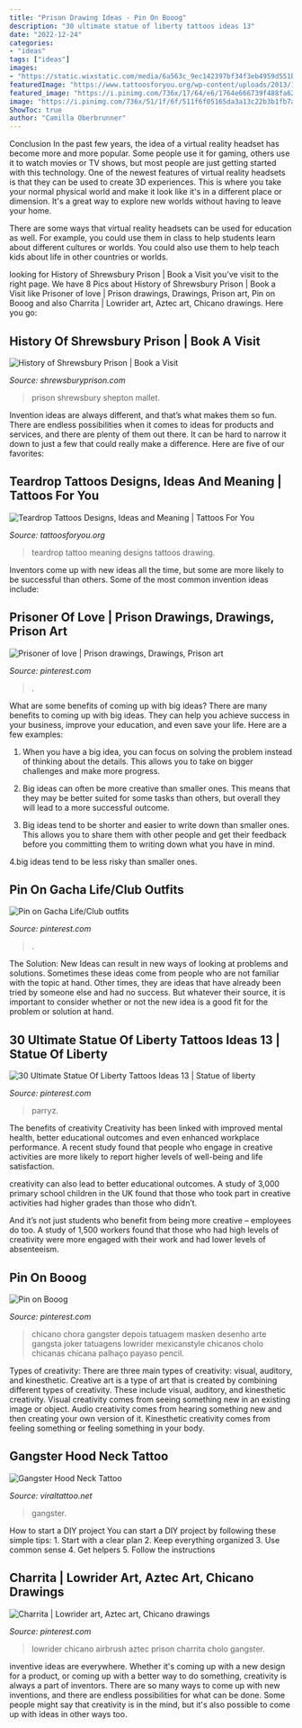 ```yaml
---
title: "Prison Drawing Ideas - Pin On Booog"
description: "30 ultimate statue of liberty tattoos ideas 13"
date: "2022-12-24"
categories:
- "ideas"
tags: ["ideas"]
images:
- "https://static.wixstatic.com/media/6a563c_9ec142397bf34f3eb4959d551b19a479~mv2_d_3840_3840_s_4_2.png/v1/fit/w_2500,h_1330,al_c/6a563c_9ec142397bf34f3eb4959d551b19a479~mv2_d_3840_3840_s_4_2.png"
featuredImage: "https://www.tattoosforyou.org/wp-content/uploads/2013/10/Teardrop-Tattoo-Drawing.jpg"
featured_image: "https://i.pinimg.com/736x/17/64/e6/1764e666739f488fa6256acc8b7e5c34--style-gangster-tattoo-style.jpg"
image: "https://i.pinimg.com/736x/51/1f/6f/511f6f05165da3a13c22b3b1fb7ab807.jpg"
ShowToc: true
author: "Camilla Oberbrunner"
---
```



Conclusion
In the past few years, the idea of a virtual reality headset has become more and more popular. Some people use it for gaming, others use it to watch movies or TV shows, but most people are just getting started with this technology. 
One of the newest features of virtual reality headsets is that they can be used to create 3D experiences. This is where you take your normal physical world and make it look like it's in a different place or dimension. It's a great way to explore new worlds without having to leave your home. 

There are some ways that virtual reality headsets can be used for education as well. For example, you could use them in class to help students learn about different cultures or worlds. You could also use them to help teach kids about life in other countries or worlds.

	

		
looking for History of Shrewsbury Prison | Book a Visit you've visit to the right page. We have 8 Pics about History of Shrewsbury Prison | Book a Visit like Prisoner of love | Prison drawings, Drawings, Prison art, Pin on Booog and also Charrita | Lowrider art, Aztec art, Chicano drawings. Here you go:
		
    
## History Of Shrewsbury Prison | Book A Visit

<img loading=lazy src="https://static.wixstatic.com/media/6a563c_9ec142397bf34f3eb4959d551b19a479~mv2_d_3840_3840_s_4_2.png/v1/fit/w_2500,h_1330,al_c/6a563c_9ec142397bf34f3eb4959d551b19a479~mv2_d_3840_3840_s_4_2.png" onerror="this.onerror=null;this.src='https://tse1.mm.bing.net/th?id=OIP.WELAxMorzrDs_L30JjhwLAHaHa&amp;pid=15.1';" alt="History of Shrewsbury Prison | Book a Visit">

_Source: shrewsburyprison.com_

>prison shrewsbury shepton mallet. 

	

Invention ideas are always different, and that’s what makes them so fun. There are endless possibilities when it comes to ideas for products and services, and there are plenty of them out there. It can be hard to narrow it down to just a few that could really make a difference. Here are five of our favorites: 

    
## Teardrop Tattoos Designs, Ideas And Meaning | Tattoos For You

<img loading=lazy src="https://www.tattoosforyou.org/wp-content/uploads/2013/10/Teardrop-Tattoo-Drawing.jpg" onerror="this.onerror=null;this.src='https://tse4.mm.bing.net/th?id=OIP.X3WEsSutRffXn4pyvM0ntAHaHM&amp;pid=15.1';" alt="Teardrop Tattoos Designs, Ideas and Meaning | Tattoos For You">

_Source: tattoosforyou.org_

>teardrop tattoo meaning designs tattoos drawing. 

	

Inventors come up with new ideas all the time, but some are more likely to be successful than others. Some of the most common invention ideas include:

    
## Prisoner Of Love | Prison Drawings, Drawings, Prison Art

<img loading=lazy src="https://i.pinimg.com/736x/fc/f9/9e/fcf99ec2e46f7bee6b6ab991ba53d4c5--drawing-art-artsy-fartsy.jpg" onerror="this.onerror=null;this.src='https://tse4.mm.bing.net/th?id=OIP._SodzOOmIhXMbRrJnVhpLgHaH-&amp;pid=15.1';" alt="Prisoner of love | Prison drawings, Drawings, Prison art">

_Source: pinterest.com_

>. 

	

What are some benefits of coming up with big ideas?
There are many benefits to coming up with big ideas. They can help you achieve success in your business, improve your education, and even save your life. Here are a few examples:
1. When you have a big idea, you can focus on solving the problem instead of thinking about the details. This allows you to take on bigger challenges and make more progress.

2. Big ideas can often be more creative than smaller ones. This means that they may be better suited for some tasks than others, but overall they will lead to a more successful outcome.

3. Big ideas tend to be shorter and easier to write down than smaller ones. This allows you to share them with other people and get their feedback before you committing them to writing down what you have in mind.

4.big ideas tend to be less risky than smaller ones.

    
## Pin On Gacha Life/Club Outfits

<img loading=lazy src="https://i.pinimg.com/736x/83/e1/2f/83e12f63508eaeb3bfd47a57e3c9dfca.jpg" onerror="this.onerror=null;this.src='https://tse4.mm.bing.net/th?id=OIP.IEW6erehBNKU9ql-7wHI6wHaEK&amp;pid=15.1';" alt="Pin on Gacha Life/Club outfits">

_Source: pinterest.com_

>. 

	

The Solution:
New Ideas can result in new ways of looking at problems and solutions. Sometimes these ideas come from people who are not familiar with the topic at hand. Other times, they are ideas that have already been tried by someone else and had no success. But whatever their source, it is important to consider whether or not the new idea is a good fit for the problem or solution at hand.

    
## 30 Ultimate Statue Of Liberty Tattoos Ideas 13 | Statue Of Liberty

<img loading=lazy src="https://i.pinimg.com/736x/51/1f/6f/511f6f05165da3a13c22b3b1fb7ab807.jpg" onerror="this.onerror=null;this.src='https://tse3.mm.bing.net/th?id=OIP.7lifmEV__K5HvRAhDkDnhAHaJ3&amp;pid=15.1';" alt="30 Ultimate Statue Of Liberty Tattoos Ideas 13 | Statue of liberty">

_Source: pinterest.com_

>parryz. 

	

The benefits of creativity
Creativity has been linked with improved mental health, better educational outcomes and even enhanced workplace performance.
A recent study found that people who engage in creative activities are more likely to report higher levels of well-being and life satisfaction.

 creativity can also lead to better educational outcomes. A study of 3,000 primary school children in the UK found that those who took part in creative activities had higher grades than those who didn’t.

And it’s not just students who benefit from being more creative – employees do too. A study of 1,500 workers found that those who had high levels of creativity were more engaged with their work and had lower levels of absenteeism.

    
## Pin On Booog

<img loading=lazy src="https://i.pinimg.com/736x/1f/3c/b6/1f3cb646027b5995454e2b0eef4327c3.jpg" onerror="this.onerror=null;this.src='https://tse1.mm.bing.net/th?id=OIP.yubK12ZTtzBmxa6Gpo_9sQHaJK&amp;pid=15.1';" alt="Pin on Booog">

_Source: pinterest.com_

>chicano chora gangster depois tatuagem masken desenho arte gangsta joker tatuagens lowrider mexicanstyle chicanos cholo chicanas chicana palhaço payaso pencil. 

	

Types of creativity: There are three main types of creativity: visual, auditory, and kinesthetic.
Creative art is a type of art that is created by combining different types of creativity. These include visual, auditory, and kinesthetic creativity. Visual creativity comes from seeing something new in an existing image or object. Audio creativity comes from hearing something new and then creating your own version of it. Kinesthetic creativity comes from feeling something or feeling something in your body.

    
## Gangster Hood Neck Tattoo

<img loading=lazy src="https://i.pinimg.com/originals/09/fd/ef/09fdefaee1905aa9e97411aaf0a3301d.jpg" onerror="this.onerror=null;this.src='https://tse2.mm.bing.net/th?id=OIP.FID2XGtG4oQvPgKBTLuXawHaHa&amp;pid=15.1';" alt="Gangster Hood Neck Tattoo">

_Source: viraltattoo.net_

>gangster. 

	

How to start a DIY project
You can start a DIY project by following these simple tips: 1. Start with a clear plan 2. Keep everything organized 3. Use common sense 4. Get helpers 5. Follow the instructions 
    
## Charrita | Lowrider Art, Aztec Art, Chicano Drawings

<img loading=lazy src="https://i.pinimg.com/736x/17/64/e6/1764e666739f488fa6256acc8b7e5c34--style-gangster-tattoo-style.jpg" onerror="this.onerror=null;this.src='https://tse2.mm.bing.net/th?id=OIP.G4CpOeU3daz9HGpVlSiEzAHaJY&amp;pid=15.1';" alt="Charrita | Lowrider art, Aztec art, Chicano drawings">

_Source: pinterest.com_

>lowrider chicano airbrush aztec prison charrita cholo gangster. 

	

inventive ideas are everywhere. Whether it's coming up with a new design for a product, or coming up with a better way to do something, creativity is always a part of inventors. There are so many ways to come up with new inventions, and there are endless possibilities for what can be done. Some people might say that creativity is in the mind, but it's also possible to come up with ideas in other ways too.

